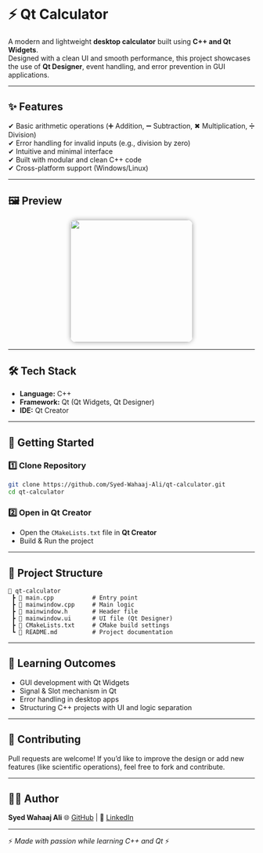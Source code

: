 
# ⚡ Qt Calculator  

A modern and lightweight **desktop calculator** built using **C++ and Qt Widgets**.  
Designed with a clean UI and smooth performance, this project showcases the use of **Qt Designer**, event handling, and error prevention in GUI applications.  

---

## ✨ Features  
✔ Basic arithmetic operations (➕ Addition, ➖ Subtraction, ✖ Multiplication, ➗ Division)  
✔ Error handling for invalid inputs (e.g., division by zero)  
✔ Intuitive and minimal interface  
✔ Built with modular and clean C++ code  
✔ Cross-platform support (Windows/Linux)  

---

## 🖼️ Preview  

<p align="center">
  <img src="https://github.com/user-attachments/assets/dd972ef8-460a-4942-bfa9-10eb67df2199" width="250" style="border-radius:12px; box-shadow:0px 0px 10px #aaa;" />
</p>



---

## 🛠️ Tech Stack  
- **Language:** C++  
- **Framework:** Qt (Qt Widgets, Qt Designer)  
- **IDE:** Qt Creator  

---

## 🚀 Getting Started  

### 1️⃣ Clone Repository  
```bash
git clone https://github.com/Syed-Wahaaj-Ali/qt-calculator.git
cd qt-calculator
````

### 2️⃣ Open in Qt Creator

* Open the `CMakeLists.txt` file in **Qt Creator**
* Build & Run the project

---

## 📂 Project Structure

```
📁 qt-calculator
 ┣ 📄 main.cpp           # Entry point
 ┣ 📄 mainwindow.cpp     # Main logic
 ┣ 📄 mainwindow.h       # Header file
 ┣ 📄 mainwindow.ui      # UI file (Qt Designer)
 ┣ 📄 CMakeLists.txt     # CMake build settings
 ┗ 📄 README.md          # Project documentation
```

---

## 🎯 Learning Outcomes

* GUI development with Qt Widgets
* Signal & Slot mechanism in Qt
* Error handling in desktop apps
* Structuring C++ projects with UI and logic separation

---

## 🤝 Contributing

Pull requests are welcome! If you’d like to improve the design or add new features (like scientific operations), feel free to fork and contribute.

---

## 👨‍💻 Author

**Syed Wahaaj Ali**
🌐 [GitHub](https://github.com/Syed-Wahaaj-Ali) | 💼 [LinkedIn](https://www.linkedin.com/in/syedwahaajali28/)

---

⚡ *Made with passion while learning C++ and Qt* ⚡
